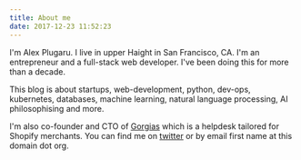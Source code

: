 ```yaml
---
title: About me 
date: 2017-12-23 11:52:23
---
```


I'm Alex Plugaru. I live in upper Haight in San Francisco, CA.
I'm an entrepreneur and a full-stack web developer. I've been doing this for more than a decade.

This blog is about startups, web-development, python, dev-ops, kubernetes, databases, machine learning, natural language processing, AI philosophising and more. 

I'm also co-founder and CTO of [Gorgias](https://gorgias.io) which is a helpdesk tailored for Shopify merchants.
You can find me on [twitter](https://twitter.com/humanfromearth) or by email first name at this domain dot org. 

